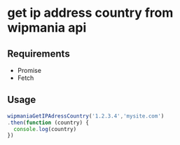 # get ip address country from wipmania api

## Requirements

- Promise
- Fetch

## Usage

```javascript
wipmaniaGetIPAdressCountry('1.2.3.4','mysite.com')
.then(function (country) {
  console.log(country)
})
```
